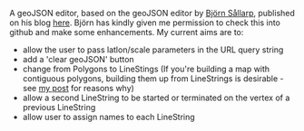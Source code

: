 A geoJSON editor, based on the geoJSON editor by [Björn Sållarp](https://github.com/bjornsallarp), published on his blog [here](http://blog.sallarp.com/google-maps-geojson-editor/). Björn has kindly given me permission to check this into github and make some enhancements. My current aims are to:

- allow the user to pass latlon/scale parameters in the URL query string
- add a 'clear geoJSON' button
- change from Polygons to LineStings (If you're building a map with contiguous polygons, building them up from LineStrings is desirable - see [my post](http://johnnewbery.com/blog/2013/07/28/mapping-malaysia-2/) for reasons why)
- allow a second LineString to be started or terminated on the vertex of a previous LineString
- allow user to assign names to each LineString